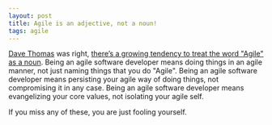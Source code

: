 ```yaml
---
layout: post
title: Agile is an adjective, not a noun!
tags: agile
---
```


[Dave Thomas][1] was right, [there’s a growing tendency to treat the word "Agile" as a noun][2]. Being an agile software developer means doing things in an agile manner, not just naming things that you do "Agile". Being an agile software developer means persisting your agile way of doing things, not compromising it in any case. Being an agile software developer means evangelizing your core values, not isolating your agile self.

If you miss any of these, you are just fooling yourself.

[1]: http://twitter.com/pragdave
[2]: http://pragprog.com/magazines/2011-02/agile--   